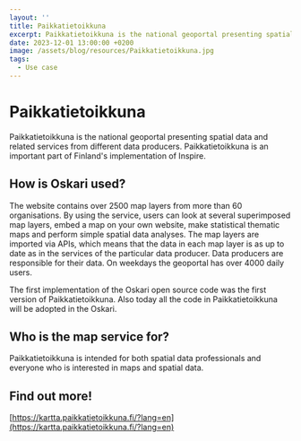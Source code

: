 ```yaml
---
layout: ''
title: Paikkatietoikkuna
excerpt: Paikkatietoikkuna is the national geoportal presenting spatial data and related services from different data producers. Paikkatietoikkuna is an important part of Finland's implementation of Inspire.
date: 2023-12-01 13:00:00 +0200
image: /assets/blog/resources/Paikkatietoikkuna.jpg
tags:
  - Use case
---
```


# Paikkatietoikkuna

Paikkatietoikkuna is the national geoportal presenting spatial data and related services from different data producers. Paikkatietoikkuna is an important part of Finland's implementation of Inspire.

## How is Oskari used?

The website contains over 2500 map layers from more than 60 organisations. By using the service, users can look at several superimposed map layers, embed a map on your own website, make statistical thematic maps and perform simple spatial data analyses. The map layers are imported via APIs, which means that the data in each map layer is as up to date as in the services of the particular data producer. Data producers are responsible for their data. On weekdays the geoportal has over 4000 daily users.

The first implementation of the Oskari open source code was the first version of Paikkatietoikkuna. Also today all the code in Paikkatietoikkuna will be adopted in the Oskari.

## Who is the map service for?

Paikkatietoikkuna is intended for both spatial data professionals and everyone who is interested in maps and spatial data.

## Find out more!

[https://kartta.paikkatietoikkuna.fi/?lang=en](https://kartta.paikkatietoikkuna.fi/?lang=en)

